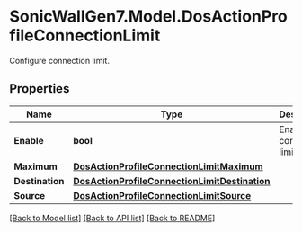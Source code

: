 # SonicWallGen7.Model.DosActionProfileConnectionLimit
Configure connection limit.

## Properties

Name | Type | Description | Notes
------------ | ------------- | ------------- | -------------
**Enable** | **bool** | Enable connection limiting. | [optional] 
**Maximum** | [**DosActionProfileConnectionLimitMaximum**](DosActionProfileConnectionLimitMaximum.md) |  | [optional] 
**Destination** | [**DosActionProfileConnectionLimitDestination**](DosActionProfileConnectionLimitDestination.md) |  | [optional] 
**Source** | [**DosActionProfileConnectionLimitSource**](DosActionProfileConnectionLimitSource.md) |  | [optional] 

[[Back to Model list]](../README.md#documentation-for-models) [[Back to API list]](../README.md#documentation-for-api-endpoints) [[Back to README]](../README.md)

